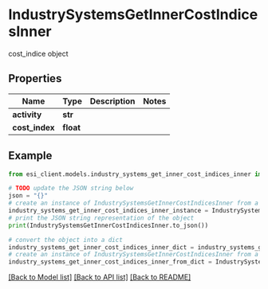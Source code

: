 # IndustrySystemsGetInnerCostIndicesInner

cost_indice object

## Properties

Name | Type | Description | Notes
------------ | ------------- | ------------- | -------------
**activity** | **str** |  | 
**cost_index** | **float** |  | 

## Example

```python
from esi_client.models.industry_systems_get_inner_cost_indices_inner import IndustrySystemsGetInnerCostIndicesInner

# TODO update the JSON string below
json = "{}"
# create an instance of IndustrySystemsGetInnerCostIndicesInner from a JSON string
industry_systems_get_inner_cost_indices_inner_instance = IndustrySystemsGetInnerCostIndicesInner.from_json(json)
# print the JSON string representation of the object
print(IndustrySystemsGetInnerCostIndicesInner.to_json())

# convert the object into a dict
industry_systems_get_inner_cost_indices_inner_dict = industry_systems_get_inner_cost_indices_inner_instance.to_dict()
# create an instance of IndustrySystemsGetInnerCostIndicesInner from a dict
industry_systems_get_inner_cost_indices_inner_from_dict = IndustrySystemsGetInnerCostIndicesInner.from_dict(industry_systems_get_inner_cost_indices_inner_dict)
```
[[Back to Model list]](../README.md#documentation-for-models) [[Back to API list]](../README.md#documentation-for-api-endpoints) [[Back to README]](../README.md)


